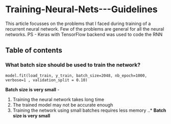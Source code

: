 # Training-Neural-Nets---Guidelines
This article focusses on the problems that I faced during training of a recurrent neural network. Few of the problems are general for all the neural networks. 
PS - Keras with TensorFlow backend was used to code the RNN

## Table of contents
 
### What batch size should be used to train the network?
    model.fit(load_train, y_train, batch_size=2048, nb_epoch=1000, verbose=1 , validation_split = 0.10)
 **Batch size is very small** - 
 1.  Training the neural network takes long time
 2.  The trained model may not be accurate enough
 3.  Training the network using small batches requires less memory 
..* **Batch size is very small**
    
    


